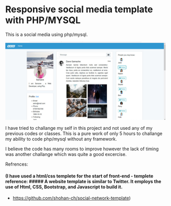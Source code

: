 # Responsive social media template with PHP/MYSQL

This is a social media using php/mysql. 


![plot](DemoSocialMedia.jpeg)

I have tried to challange my self in this project and not used any of my previous codes or classes.
This is a pure work of only 5 hours to challange my ability to code php/mysql without any framework.

I believe the code has many rooms to improve however the lack of timing was another challange which was
quite a good excercise.


Refrences:
#### (I have used a html/css templete for the start of front-end - templete reference: ##### A website template is similar to Twitter. It employs the use of Html, CSS, Bootstrap, and Javascript to build it.
 -  https://github.com/shohan-ch/social-network-template)